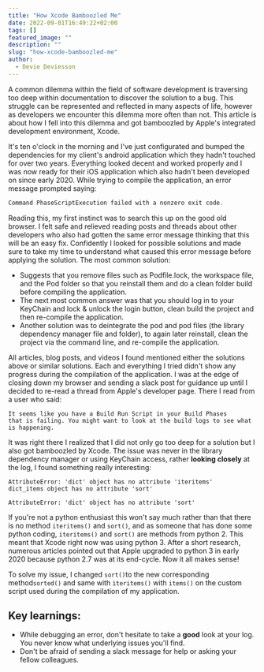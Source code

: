 ```yaml
---
title: "How Xcode Bamboozled Me"
date: 2022-09-01T16:49:22+02:00
tags: []
featured_image: ""
description: ""
slug: "how-xcode-bamboozled-me"
author:
  - Devie Deviesson
---
```


A common dilemma within the field of software development is traversing too deep within documentation to discover the solution to a bug. This struggle can be represented and reflected in many aspects of life, however as developers we encounter this dilemma more often than not. This article is about how I fell into this dilemma and got bamboozled by Apple's integrated development environment, Xcode.

It's ten o'clock in the morning and I've just configurated and bumped the dependencies for my client's android application which they hadn't touched for over two years. Everything looked decent and worked properly and I was now ready for their iOS application which also hadn't been developed on since early 2020. While trying to compile the application, an error message prompted saying:

```Swift
Command PhaseScriptExecution failed with a nonzero exit code.
```

Reading this, my first instinct was to search this up on the good old browser. I felt safe and relieved reading posts and threads about other developers who also had gotten the same error message thinking that this will be an easy fix. Confidently I looked for possible solutions and made sure to take my time to understand what caused this error message before applying the solution. The most common solution:

- Suggests that you remove files such as Podfile.lock, the workspace file, and the Pod folder so that you reinstall them and do a clean folder build before compiling the application.
- The next most common answer was that you should log in to your KeyChain and lock & unlock the login button, clean build the project and then re-compile the application.
- Another solution was to deintegrate the pod and pod files (the library dependency manager file and folder), to again later reinstall, clean the project via the command line, and re-compile the application.

All articles, blog posts, and videos I found mentioned either the solutions above or similar solutions. Each and everything I tried didn't show any progress during the compilation of the application. I was at the edge of closing down my browser and sending a slack post for guidance up until I decided to re-read a thread from Apple's developer page. There I read from a user who said:

```log
It seems like you have a Build Run Script in your Build Phases
that is failing. You might want to look at the build logs to see what is happening.
```

It was right there I realized that I did not only go too deep for a solution but I also got bamboozled by Xcode. The issue was never in the library dependency manager or using KeyChain access, rather **looking closely** at the log, I found something really interesting:

```log
AttributeError: 'dict' object has no attribute 'iteritems'
dict_items object has no attribute 'sort'
```

```log
AttributeError: 'dict' object has no attribute 'sort'
```

If you're not a python enthusiast this won't say much rather than that there is no method `iteritems()` and `sort()`, and as someone that has done some python coding, `iteritems()` and `sort()` are methods from python 2. This meant that Xcode right now was using python 3. After a short research, numerous articles pointed out that Apple upgraded to python 3 in early 2020 because python 2.7 was at its end-cycle. Now it all makes sense!

To solve my issue, I changed `sort()`to the new corresponding method`sorted()` and same with `ìteritems()` with `items()` on the custom script used during the compilation of my application.

## Key learnings:

- While debugging an error, don't hesitate to take a **good** look at your log. You never know what underlying issues you'll find.
- Don't be afraid of sending a slack message for help or asking your fellow colleagues.
